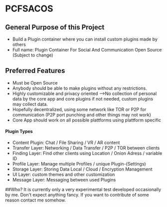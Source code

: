 # PCFSACOS
## General Purpose of this Project

- Build a Plugin container where you can install custom plugins made by others
- Full name: Plugin Container For Social And Communication Open Source (Subject to change)

## Preferred Features
  - Must be Open Source
  - Anybody should be able to make plugins without any restrictions.
  - Highly customizable and privacy oriented -->No collection of personal data by the core app and core plugins if not needed, custom plugins may collect data.
  - Hopefully decentralized, using some network like TOR or P2P for communication (P2P port punching and other things may not work)
  - Core App should work on all possible plattforms using plattform specific 
  
 #### Plugin Types
   - Content Plugin: Chat / File Sharing / VR / AR content
   - Transfer Layer: Networking / Data Transfer / P2P / TOR between clients
   - Finding Layer: Find other clients using Location / Onion Adress / variable ID 
   - Profile Layer: Manage multiple Profiles / unique Plugin-(Settings)
   - Storage Layer: Storing Data Local / Cloud / Encryption Management
   - UI Layer: custom themes and other customization
   - Message Layer: Messaging between used Plugins

##Who?
  It is currently only a very experimental test developed occasionally by me. Don't expect anything fancy. If you want to contribute of some reason contact me somehow.
